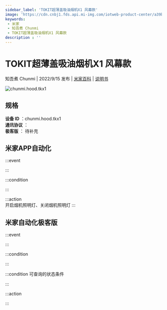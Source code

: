 ```yaml
---
sidebar_label: 'TOKIT超薄盖吸油烟机X1 风幕款'
image: 'https://cdn.cnbj1.fds.api.mi-img.com/iotweb-product-center/a39bddf35b1e489313e6312458efdd3e_1657510172275.png?GalaxyAccessKeyId=AKVGLQWBOVIRQ3XLEW&Expires=9223372036854775807&Signature=ofOIUaoEYZxEAlpyU0qhrakgBsw='
keywords: 
 - 米家
 - 知吾煮 Chunmi
 - TOKIT超薄盖吸油烟机X1 风幕款
description : ''
---
```

# TOKIT超薄盖吸油烟机X1 风幕款

知吾煮 Chunmi | 2022/9/15 发布 | [米家百科](https://home.mi.com/webapp/content/baike/product/index.html?model=chunmi.hood.tkx1) | [说明书](https://home.mi.com/views/introduction.html?model=chunmi.hood.tkx1&region=cn)

![chunmi.hood.tkx1](https://cdn.cnbj1.fds.api.mi-img.com/iotweb-product-center/a39bddf35b1e489313e6312458efdd3e_1657510172275.png?GalaxyAccessKeyId=AKVGLQWBOVIRQ3XLEW&Expires=9223372036854775807&Signature=ofOIUaoEYZxEAlpyU0qhrakgBsw=)

## 规格  
> 
**设备 ID** ：chunmi.hood.tkx1  
**通讯协议** ：  
**极客版**  ： 待补充 


## 米家APP自动化  

:::event  

:::

:::condition  

:::

:::action   
开启烟机照明灯、关闭烟机照明灯
:::

## 米家自动化极客版  

:::event  

:::

:::condition  

:::

:::condition 可查询的状态条件  

:::

:::action  

:::

        

